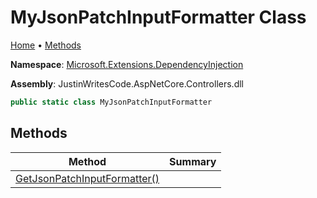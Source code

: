 # MyJsonPatchInputFormatter Class

[Home](../../README.md) &#x2022; [Methods](#methods)

**Namespace**: [Microsoft.Extensions.DependencyInjection](../README.md)

**Assembly**: JustinWritesCode\.AspNetCore\.Controllers\.dll

```csharp
public static class MyJsonPatchInputFormatter
```

## Methods

| Method | Summary |
| ------ | ------- |
| [GetJsonPatchInputFormatter()](GetJsonPatchInputFormatter/README.md) | |

